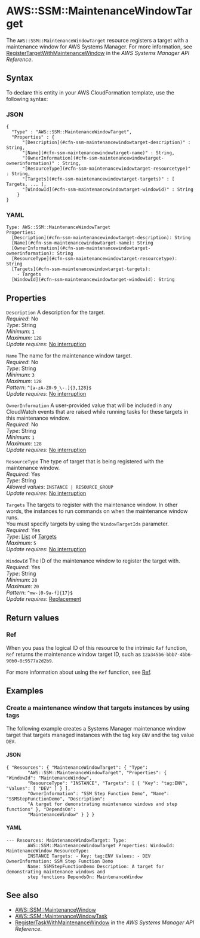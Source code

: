 # AWS::SSM::MaintenanceWindowTarget<a name="aws-resource-ssm-maintenancewindowtarget"></a>

The `AWS::SSM::MaintenanceWindowTarget` resource registers a target with a maintenance window for AWS Systems Manager\. For more information, see [ RegisterTargetWithMaintenanceWindow](https://docs.aws.amazon.com/systems-manager/latest/APIReference/API_RegisterTargetWithMaintenanceWindow.html) in the *AWS Systems Manager API Reference*\.

## Syntax<a name="aws-resource-ssm-maintenancewindowtarget-syntax"></a>

To declare this entity in your AWS CloudFormation template, use the following syntax:

### JSON<a name="aws-resource-ssm-maintenancewindowtarget-syntax.json"></a>

```
{
  "Type" : "AWS::SSM::MaintenanceWindowTarget",
  "Properties" : {
      "[Description](#cfn-ssm-maintenancewindowtarget-description)" : String,
      "[Name](#cfn-ssm-maintenancewindowtarget-name)" : String,
      "[OwnerInformation](#cfn-ssm-maintenancewindowtarget-ownerinformation)" : String,
      "[ResourceType](#cfn-ssm-maintenancewindowtarget-resourcetype)" : String,
      "[Targets](#cfn-ssm-maintenancewindowtarget-targets)" : [ Targets, ... ],
      "[WindowId](#cfn-ssm-maintenancewindowtarget-windowid)" : String
    }
}
```

### YAML<a name="aws-resource-ssm-maintenancewindowtarget-syntax.yaml"></a>

```
Type: AWS::SSM::MaintenanceWindowTarget
Properties: 
  [Description](#cfn-ssm-maintenancewindowtarget-description): String
  [Name](#cfn-ssm-maintenancewindowtarget-name): String
  [OwnerInformation](#cfn-ssm-maintenancewindowtarget-ownerinformation): String
  [ResourceType](#cfn-ssm-maintenancewindowtarget-resourcetype): String
  [Targets](#cfn-ssm-maintenancewindowtarget-targets): 
    - Targets
  [WindowId](#cfn-ssm-maintenancewindowtarget-windowid): String
```

## Properties<a name="aws-resource-ssm-maintenancewindowtarget-properties"></a>

`Description`  <a name="cfn-ssm-maintenancewindowtarget-description"></a>
A description for the target\.  
*Required*: No  
*Type*: String  
*Minimum*: `1`  
*Maximum*: `128`  
*Update requires*: [No interruption](https://docs.aws.amazon.com/AWSCloudFormation/latest/UserGuide/using-cfn-updating-stacks-update-behaviors.html#update-no-interrupt)

`Name`  <a name="cfn-ssm-maintenancewindowtarget-name"></a>
The name for the maintenance window target\.  
*Required*: No  
*Type*: String  
*Minimum*: `3`  
*Maximum*: `128`  
*Pattern*: `^[a-zA-Z0-9_\-.]{3,128}$`  
*Update requires*: [No interruption](https://docs.aws.amazon.com/AWSCloudFormation/latest/UserGuide/using-cfn-updating-stacks-update-behaviors.html#update-no-interrupt)

`OwnerInformation`  <a name="cfn-ssm-maintenancewindowtarget-ownerinformation"></a>
A user\-provided value that will be included in any CloudWatch events that are raised while running tasks for these targets in this maintenance window\.  
*Required*: No  
*Type*: String  
*Minimum*: `1`  
*Maximum*: `128`  
*Update requires*: [No interruption](https://docs.aws.amazon.com/AWSCloudFormation/latest/UserGuide/using-cfn-updating-stacks-update-behaviors.html#update-no-interrupt)

`ResourceType`  <a name="cfn-ssm-maintenancewindowtarget-resourcetype"></a>
The type of target that is being registered with the maintenance window\.  
*Required*: Yes  
*Type*: String  
*Allowed values*: `INSTANCE | RESOURCE_GROUP`  
*Update requires*: [No interruption](https://docs.aws.amazon.com/AWSCloudFormation/latest/UserGuide/using-cfn-updating-stacks-update-behaviors.html#update-no-interrupt)

`Targets`  <a name="cfn-ssm-maintenancewindowtarget-targets"></a>
The targets to register with the maintenance window\. In other words, the instances to run commands on when the maintenance window runs\.  
You must specify targets by using the `WindowTargetIds` parameter\.  
*Required*: Yes  
*Type*: [List](aws-properties-ssm-maintenancewindowtarget-targets.md) of [Targets](aws-properties-ssm-maintenancewindowtarget-targets.md)  
*Maximum*: `5`  
*Update requires*: [No interruption](https://docs.aws.amazon.com/AWSCloudFormation/latest/UserGuide/using-cfn-updating-stacks-update-behaviors.html#update-no-interrupt)

`WindowId`  <a name="cfn-ssm-maintenancewindowtarget-windowid"></a>
The ID of the maintenance window to register the target with\.  
*Required*: Yes  
*Type*: String  
*Minimum*: `20`  
*Maximum*: `20`  
*Pattern*: `^mw-[0-9a-f]{17}$`  
*Update requires*: [Replacement](https://docs.aws.amazon.com/AWSCloudFormation/latest/UserGuide/using-cfn-updating-stacks-update-behaviors.html#update-replacement)

## Return values<a name="aws-resource-ssm-maintenancewindowtarget-return-values"></a>

### Ref<a name="aws-resource-ssm-maintenancewindowtarget-return-values-ref"></a>

 When you pass the logical ID of this resource to the intrinsic `Ref` function, `Ref` returns the maintenance window target ID, such as `12a345b6-bbb7-4bb6-90b0-8c9577a2d2b9`\.

For more information about using the `Ref` function, see [Ref](https://docs.aws.amazon.com/AWSCloudFormation/latest/UserGuide/intrinsic-function-reference-ref.html)\.

## Examples<a name="aws-resource-ssm-maintenancewindowtarget--examples"></a>

### Create a maintenance window that targets instances by using tags<a name="aws-resource-ssm-maintenancewindowtarget--examples--Create_a_maintenance_window_that_targets_instances_by_using_tags"></a>

The following example creates a Systems Manager maintenance window target that targets managed instances with the tag key `ENV` and the tag value `DEV`\.

#### JSON<a name="aws-resource-ssm-maintenancewindowtarget--examples--Create_a_maintenance_window_that_targets_instances_by_using_tags--json"></a>

```
{ "Resources": { "MaintenanceWindowTarget": { "Type":
        "AWS::SSM::MaintenanceWindowTarget", "Properties": { "WindowId": "MaintenanceWindow",
        "ResourceType": "INSTANCE", "Targets": [ { "Key": "tag:ENV", "Values": [ "DEV" ] } ],
        "OwnerInformation": "SSM Step Function Demo", "Name": "SSMStepFunctionDemo", "Description":
        "A target for demonstrating maintenance windows and step functions" }, "DependsOn":
        "MaintenanceWindow" } } }
```

#### YAML<a name="aws-resource-ssm-maintenancewindowtarget--examples--Create_a_maintenance_window_that_targets_instances_by_using_tags--yaml"></a>

```
--- Resources: MaintenanceWindowTarget: Type:
        AWS::SSM::MaintenanceWindowTarget Properties: WindowId: MaintenanceWindow ResourceType:
        INSTANCE Targets: - Key: tag:ENV Values: - DEV OwnerInformation: SSM Step Function Demo
        Name: SSMStepFunctionDemo Description: A target for demonstrating maintenance windows and
        step functions DependsOn: MaintenanceWindow
```

## See also<a name="aws-resource-ssm-maintenancewindowtarget--seealso"></a>
+  [AWS::SSM::MaintenanceWindow](https://docs.aws.amazon.com/AWSCloudFormation/latest/UserGuide/aws-resource-ssm-maintenancewindow.html) 
+  [AWS::SSM::MaintenanceWindowTask](https://docs.aws.amazon.com/AWSCloudFormation/latest/UserGuide/aws-resource-ssm-maintenancewindowtask.html) 
+  [RegisterTaskWithMaintenanceWindow](https://docs.aws.amazon.com/systems-manager/latest/APIReference/API_RegisterTaskWithMaintenanceWindow.html) in the *AWS Systems Manager API Reference*\.